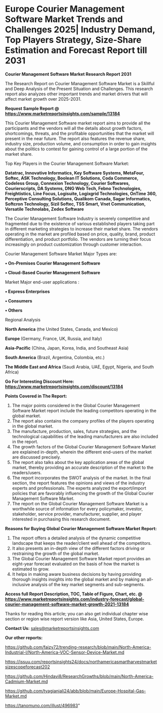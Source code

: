 # Europe Courier Management Software Market Trends and Challenges 2025| Industry Demand, Top Players Strategy, Size-Share Estimation and Forecast Report till 2031

<strong>Courier Management Software Market Research Report 2031</strong>

The Research Report on Courier Management Software Market is a Skillful and Deep Analysis of the Present Situation and Challenges. This research report also analyzes other important trends and market drivers that will affect market growth over 2025-2031.

<strong>Request Sample Report @ <a href=https://www.marketreportsinsights.com/sample/13184>https://www.marketreportsinsights.com/sample/13184</a></strong>

This Courier Management Software market report aims to provide all the participants and the vendors will all the details about growth factors, shortcomings, threats, and the profitable opportunities that the market will present in the near future. The report also features the revenue share, industry size, production volume, and consumption in order to gain insights about the politics to contest for gaining control of a large portion of the market share.

Top Key Players in the Courier Management Software Market:

<strong>Datatrac, Innovative Informatics, Key Software Systems, MetaFour, Softec, ASK Technology, Boolean IT Solutions, Coda Commerce, Codeless Group, Connexion Technology, Courier Softwares, Courierscripts, DA Systems, DNG Web Tech, Febno Technologies, Freightistics, Line Focus, Logisuite, Logixgrid Technologies, OnTime 360, Perceptive Consulting Solutions, Qualikom Canada, Sagar Informatics, Softcron Technology, Sizil Softec, TSS Smart, Vnet Communication, Versatile Technolabs, Zedex Software</strong>

The Courier Management Software Industry is severely competitive and fragmented due to the existence of various established players taking part in different marketing strategies to increase their market share. The vendors operating in the market are profiled based on price, quality, brand, product differentiation, and product portfolio. The vendors are turning their focus increasingly on product customization through customer interaction.

Courier Management Software Market Major Types are:

<strong>• On-Premises Courier Management Software

• Cloud-Based Courier Management Software</strong>

Market Major end-user applications :

<strong>• Express Enterprises

• Consumers

• Others</strong>

Regional Analysis

</u><strong><b>North America</b></strong> (the United States, Canada, and Mexico)

<strong><b>Europe </b></strong>(Germany, France, UK, Russia, and Italy)

<strong><b>Asia-Pacific</b></strong> (China, Japan, Korea, India, and Southeast Asia)

<strong><b>South America</b></strong> (Brazil, Argentina, Colombia, etc.)

<strong><b>The Middle East and Africa</b></strong> (Saudi Arabia, UAE, Egypt, Nigeria, and South Africa)

<strong>Go For Interesting Discount Here: <a href=https://www.marketreportsinsights.com/discount/13184>https://www.marketreportsinsights.com/discount/13184</a></strong>

<strong>Points Covered in The Report:</strong>
<ol>
  <li>The major points considered in the Global Courier Management Software Market report include the leading competitors operating in the global market.</li>
  <li>The report also contains the company profiles of the players operating in the global market.</li>
  <li>The manufacture, production, sales, future strategies, and the technological capabilities of the leading manufacturers are also included in the report.</li>
  <li>The growth factors of the Global Courier Management Software Market are explained in-depth, wherein the different end-users of the market are discussed precisely.</li>
  <li>The report also talks about the key application areas of the global market, thereby providing an accurate description of the market to the readers/users.</li>
  <li>The report incorporates the SWOT analysis of the market. In the final section, the report features the opinions and views of the industry experts and professionals. The experts analyzed the export/import policies that are favorably influencing the growth of the Global Courier Management Software Market.</li>
  <li>The report on the Global Courier Management Software Market is a worthwhile source of information for every policymaker, investor, stakeholder, service provider, manufacturer, supplier, and player interested in purchasing this research document.</li>
</ol>
<strong>Reasons for Buying Global Courier Management Software Market Report:</strong>

<ol>
  <li>The report offers a detailed analysis of the dynamic competitive landscape that keeps the reader/client well ahead of the competitors.</li>
  <li>It also presents an in-depth view of the different factors driving or restraining the growth of the global market.</li>
  <li>The Global Courier Management Software Market report provides an eight-year forecast evaluated on the basis of how the market is estimated to grow.</li>
  <li>It helps in making aware business decisions by having providing thorough insights insights into the global market and by making an all-inclusive analysis of the key market segments and sub-segments.</li>
</ol>
<strong>Access full Report Description, TOC, Table of Figure, Chart, etc. @ <a href=https://www.marketreportsinsights.com/industry-forecast/global-courier-management-software-market-growth-2021-13184>https://www.marketreportsinsights.com/industry-forecast/global-courier-management-software-market-growth-2021-13184</a></strong>


Thanks for reading this article; you can also get individual chapter wise section or region wise report version like Asia, United States, Europe.

<strong>Contact Us:</strong>
sales@marketreportsinsights.com

<strong>Our other reports:</strong>

<a href=https://github.com/faizy72/trending-research/blob/main/North-America-Industrial-I/North-America-VOC-Sensor-Device-Market.md>https://github.com/faizy72/trending-research/blob/main/North-America-Industrial-I/North-America-VOC-Sensor-Device-Market.md</a>

<a href=https://issuu.com/reportsinsights24/docs/northamericasmartharvestmarketsizescopeforecast202>https://issuu.com/reportsinsights24/docs/northamericasmartharvestmarketsizescopeforecast202</a>

<a href=https://github.com/Hindavi8/ResearchGrowths/blob/main/North-America-Cadmium-Market.md>https://github.com/Hindavi8/ResearchGrowths/blob/main/North-America-Cadmium-Market.md</a>

<a href=https://github.com/tyagianjali24/abb/blob/main/Europe-Hospital-Gas-Market.md>https://github.com/tyagianjali24/abb/blob/main/Europe-Hospital-Gas-Market.md</a>

<a href=https://tanomuno.com/illust/496983>https://tanomuno.com/illust/496983</a>"
